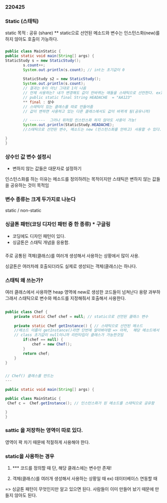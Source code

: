 ### 220425

### Static (스태틱)
static 목적 : 공유 (share)
** static으로 선언된 메소드와 변수는 인스턴스화(new)를 하지 않아도 호출이 가능하다.

###
```java
public class MainStatic {
public static void main(String[] args) {
StaticStudy s = new StaticStudy();
		s.count++;
		System.out.println(s.count); // int는 초기값이 0
		
		StaticStudy s2 = new StaticStudy();
		System.out.println(s.count);
		// 결과는 0이 아닌 그대로 1이 나옴
		// 언제 사용하는? 내가 변경해도 값이 안바뀌는 애들을 스태틱으로 선언한다. ex) 진단코드, 질병코드
        // public static final String HEADACHE  = "AA123"
        ** final : 상수
        // 스태틱이 있는 클래스를 따로 만들어줌 
        // 값이 변하면 사용하고 있는 다른 클래스에서도 값이 바뀌게 됨(공유니까) 

        // -------  그러나 위처럼 인스턴스화 하지 않아도 사용이 가능!
        System.out.println(StaticStudy.HEADACHE);
		//스태틱으로 선언된 변수, 메소드는 new (인스턴스화를 안하고) 사용할 수 있다.

}
}
```

### 상수인 값 변수 설정시
* 변하지 않는 값들은 대문자로 설정하기 

인스턴스화를 하는 이유는 메소드를 정의하려는 목적이지만
스태틱은 변하지 않는 값들을 공유하는 것이 목적임


### 변수 종류는 크게 두가지로 나눈다
 static / non-static


### 싱글톤 패턴(코딩 디자인 패턴 중 한 종류) * 구글링
- 코딩에도 디자인 패턴이 있다.
- 싱글톤은 스태틱 개념을 응용함.


### 

주로 공통된 객체(클래스)를 여러개 생성해서 사용하는 상황에서 많이 사용.

싱글톤은 여러차례 호출되더라도 실제로 생성되는 객체(클래스)는 하나다.



### 스태틱 왜 쓰는가? 
여러 클래스에서 사용하면 heap 영역에 new로 생성한 코드들이 넘쳐난다
용량 과부하 그래서 스태틱으로 변수와 메소드를 지정해줘서 호출해서 사용한다.


```java

public class Chef {
	private static Chef chef = null; // static으로 선언된 클래스 변수
	
	private static Chef getInstance() { // 스태틱으로 선언된 메소드
    //메소드 이름이 getInstance()라면 단번에 알아봐야함 => 아하,  해당 메소드에서 객체를 생성 해주는구나 라고 생각!
	// class 초기값이 null이니까 리턴타입이 클래스가 가능한것임
		if(chef == null) {
			chef = new Chef();
		}
		return chef;
	}
}


// Chef() 클래스를 만드는 
---

public static void main(String[] args) {

public class MainStatic {
 Chef c =  Chef.getInstance(); // 인스턴스화가 된 메소드를 스태틱으로 공유함

}
}
```

### sattic 을 저장하는 영역이 따로 있다.
영역이 꽉 차기 때문에 적절하게 사용해야 한다.


### static을 사용하는 경우 

1. *** 코드를 정의할 때
    단, 해당 클래스에는 변수만 존재!

2. 객체(클래스)를 여러개 생성해서 사용하는 상황일 때
    ex) 데이터베이스 연동할 때

=> 싱글톤 패턴이 무엇인지만 알고 있으면 된다. 사람들이 이미 만들어 놨기 때문에 만들지 않아도 된다.